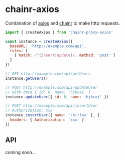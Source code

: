 # chainr-axios

Combination of [axios](https://github.com/axios/axios) and [chainr](https://github.com/hjkcai/chainr)
to make http requests.

```javascript
import { createAxios } from 'chainr-proxy-axios'

const instance = createAxios({
  baseURL: 'http://example.com/api',
  rules: [
    { match: /^(insert|update)/, method: 'post' }
  ]
})

// GET http://example.com/api/getUsers
instance.getUsers()

// POST http://example.com/api/updateUser
// with data { id: 0, name: 'hjkcai' }
instance.updateUser({ id: 0, name: 'hjkcai' })

// POST http://example.com/api/insertUser
// Authorization: xxx
instance.insertUser({ name: 'shirley' }, {
  headers: { Authorization: 'xxx' }
})
```

## API

coming soon...
